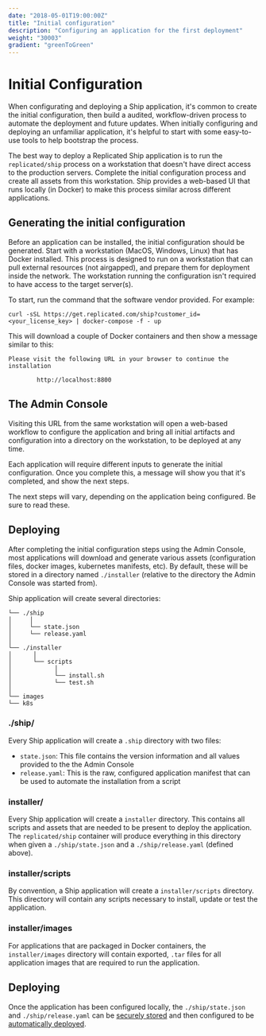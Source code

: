 ```yaml
---
date: "2018-05-01T19:00:00Z"
title: "Initial configuration"
description: "Configuring an application for the first deployment"
weight: "30003"
gradient: "greenToGreen"
---
```


# Initial Configuration

When configurating and deploying a Ship application, it's common to create the initial configuration, then build a audited, workflow-driven process to automate the deployment and future updates. When initially configuring and deploying an unfamiliar application, it's helpful to start with some easy-to-use tools to help bootstrap the process.

The best way to deploy a Replicated Ship application is to run the `replicated/ship` process on a workstation that doesn't have direct access to the production servers. Complete the initial configuration process and create all assets from this workstation. Ship provides a web-based UI that runs locally (in Docker) to make this process similar across different applications.

## Generating the initial configuration

Before an application can be installed, the initial configuration should be generated. Start with a workstation (MacOS, Windows, Linux) that has Docker installed. This process is designed to run on a workstation that can pull external resources (not airgapped), and prepare them for deployment inside the network. The workstation running the configuration isn't required to have access to the target server(s).

To start, run the command that the software vendor provided. For example:

```shell
curl -sSL https://get.replicated.com/ship?customer_id=<your_license_key> | docker-compose -f - up
```

This will download a couple of Docker containers and then show a message similar to this:

```shell
Please visit the following URL in your browser to continue the installation

        http://localhost:8800

```

## The Admin Console

Visiting this URL from the same workstation will open a web-based workflow to configure the application and bring all initial artifacts and configuration into a directory on the workstation, to be deployed at any time.

Each application will require different inputs to generate the initial configuration. Once you complete this, a message will show you that it's completed, and show the next steps.

The next steps will vary, depending on the application being configured. Be sure to read these.

## Deploying

After completing the initial configuration steps using the Admin Console, most applications will download and generate various assets (configuration files, docker images, kubernetes manifests, etc). By default, these will be stored in a directory named `./installer` (relative to the directory the Admin Console was started from).

Ship application will create several directories:

```
└── ./ship
│     │
│     └── state.json
│     └── release.yaml
│
└── ./installer
│      │
│      └── scripts
│            │
│            └── install.sh
│            └── test.sh
│
└── images
└── k8s
```

### ./ship/

Every Ship application will create a `.ship` directory with two files:

- `state.json`: This file contains the version information and all values provided to the the Admin Console
- `release.yaml`: This is the raw, configured application manifest that can be used to automate the installation from a script

### installer/

Every Ship application will create a `installer` directory. This contains all scripts and assets that are needed to be present to deploy the application. The `replicated/ship` container will produce everything in this directory when given a `./ship/state.json` and a `./ship/release.yaml` (defined above).

### installer/scripts

By convention, a Ship application will create a `installer/scripts` directory. This directory will contain any scripts necessary to install, update or test the application.

### installer/images

For applications that are packaged in Docker containers, the `installer/images` directory will contain exported, `.tar` files for all application images that are required to run the application.

## Deploying

Once the application has been configured locally, the `./ship/state.json` and `./ship/release.yaml` can be [securely stored](../manage-state) and then configured to be [automatically deployed](../automated-deployment).
